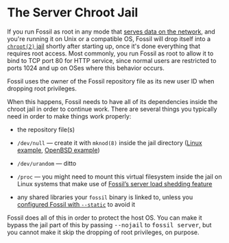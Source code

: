 # The Server Chroot Jail

If you run Fossil as root in any mode that [serves data on the
network][srv], and you're running it on Unix or a compatible OS, Fossil
will drop itself into a [`chroot(2)` jail][cj] shortly after starting
up, once it's done everything that requires root access. Most commonly,
you run Fossil as root to allow it to bind to TCP port 80 for HTTP
service, since normal users are restricted to ports 1024 and up on OSes
where this behavior occurs.

Fossil uses the owner of the Fossil repository file as its new user
ID when dropping root privileges.

When this happens, Fossil needs to have all of its dependencies inside
the chroot jail in order to continue work.  There are several things you
typically need in order to make things work properly:

*   the repository file(s)

*   `/dev/null` — create it with `mknod(8)` inside the jail directory
    ([Linux example][mnl], [OpenBSD example][obsd])

*   `/dev/urandom` — ditto

*   `/proc` — you might need to mount this virtual filesystem inside the
    jail on Linux systems that make use of [Fossil’s server load
    shedding feature][fls]

*   any shared libraries your `fossil` binary is linked to, unless you
    [configured Fossil with `--static`][bld] to avoid it

Fossil does all of this in order to protect the host OS. You can make it
bypass the jail part of this by passing <tt>--nojail</tt> to <tt>fossil server</tt>,
but you cannot make it skip the dropping of root privileges, on purpose.


[bld]: https://fossil-scm.org/home/doc/trunk/www/build.wiki
[cj]:  https://en.wikipedia.org/wiki/Chroot
[fls]: ./loadmgmt.md
[mnl]: https://fossil-scm.org/forum/forumpost/90caff30cb
[srv]: ./server/
[obsd]: ./server/openbsd/fastcgi.md#chroot
